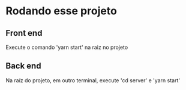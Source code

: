 # Rodando esse projeto
## Front end
Execute o comando 'yarn start' na raiz no projeto

## Back end
Na raíz do projeto, em outro terminal, execute 'cd server' e 'yarn start'
